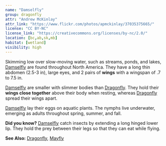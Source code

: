```yaml
---
name: "Damselfly"
group: dragonfly
attr: "Andrew McKinlay"
attr_link: "https://www.flickr.com/photos/apmckinlay/37035375665/"
license: "CC BY-NC"
license_link: "https://creativecommons.org/licenses/by-nc/2.0/"
location: [bc,ab,sk,mb]
habitat: [wetland]
visibility: high
---
```

Skimming low over slow-moving water, such as streams, ponds, and lakes, [Damselfly](/insects/damselfly/) are found throughout North America. They have a long thin abdomen (2.5-3 in), large eyes, and 2 pairs of **wings** with a wingspan of .7 to 7.5 in.

[Damselfly](/insects/damselfly/) are smaller with slimmer bodies than [Dragonfly](/insects/dragonfly/). They hold their **wings close together** above their body when resting, whereas [Dragonfly](/insects/dragonfly/) spread their wings apart.

[Damselfly](/insects/damselfly/) lay their eggs on aquatic plants. The nymphs live underwater, emerging as adults throughout spring, summer, and fall.

**Did you know?** [Damselfly](/insects/damselfly/) catch insects by extending a long hinged lower lip. They hold the prey between their legs so that they can eat while flying.

<!-- generated, do not edit -->
**See Also:**
[Dragonfly](/insects/dragonfly/),
[Mayfly](/insects/mayfly/)
